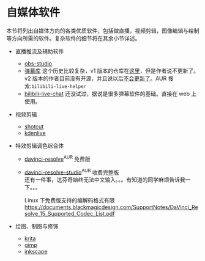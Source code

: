 # 自媒体软件 <!-- {docsify-ignore-all} -->

本节将列出自媒体方向的各类优质软件，包括做直播，视频剪辑，图像编辑与绘制等方向所需的软件。复杂软件的细节将在其余小节详述。

- 直播推流及辅助软件

  - [obs-studio](https://www.archlinux.org/packages/community/x86_64/obs-studio/)
  - [弹幕库](https://www.danmaku.live/) 这个历史比较复杂，v1 版本的仓库在[这里](https://github.com/pandaGao/bilibili-live-helper)，但是作者说不更新了。v2 版本的作者目前没有开源，并且说以后[不会更新了](https://t.bilibili.com/378501835576827480)。AUR 搜索:`bilibili-live-helper`
  - [bilibili-live-chat](https://github.com/Tsuk1ko/bilibili-live-chat) 还没试过，据说是很多弹幕软件的基础。直接在 web 上使用。

- 视频剪辑

  - [shotcut](https://www.archlinux.org/packages/community/x86_64/shotcut/)
  - [kdenlive](https://www.archlinux.org/packages/extra/x86_64/kdenlive/)

- 特效剪辑调色综合体

  - [davinci-resolve](https://aur.archlinux.org/packages/davinci-resolve/)<sup>AUR</sup> 免费版
  - [davinci-resolve-studio](https://aur.archlinux.org/packages/davinci-resolve-studio/)<sup>AUR</sup> 收费完整版  
    还有一件事，达芬奇始终无法中文输入。。。有知道的同学麻烦告诉我一下。。。

    Linux 下免费版支持的编解码格式有限
    https://documents.blackmagicdesign.com/SupportNotes/DaVinci_Resolve_15_Supported_Codec_List.pdf

- 绘图、制图与修饰

  - [krita](https://www.archlinux.org/packages/extra/x86_64/krita/)
  - [gimp](https://www.archlinux.org/packages/extra/x86_64/gimp/)
  - [inkscape](https://www.archlinux.org/packages/extra/x86_64/inkscape/)

